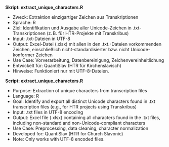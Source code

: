 **Skript: extract_unique_characters.R**

* Zweck: Extraktion einzigartiger Zeichen aus Transkriptionen
* Sprache: R  
* Ziel: Identifikation und Ausgabe aller Unicode-Zeichen in .txt-Transkriptionen (z. B. für HTR-Projekte mit Transkribus)
* Input: .txt-Dateien in UTF-8  
* Output: Excel-Datei (.xlsx) mit allen in den .txt.-Dateien vorkommenden Zeichen, einschließlich nicht-standardisierter bzw. nicht Unicode-konformer Zeichen
* Use Case: Vorverarbeitung, Datenbereinigung, Zeichenvereinheitlichung  
* Entwickelt für: QuantiSlav (HTR für Kirchenslavisch)  
* Hinweise: Funktioniert nur mit UTF-8-Dateien.

**Script: extract_unique_characters.R**
* Purpose: Extraction of unique characters from transcription files
* Language: R
* Goal: Identify and export all distinct Unicode characters found in .txt transcription files (e.g., for HTR projects using Transkribus)
* Input: .txt files in UTF-8 encoding
* Output: Excel file (.xlsx) containing all characters found in the .txt files, including non-standard and non-Unicode-compliant characters
* Use Case: Preprocessing, data cleaning, character normalization
* Developed for: QuantiSlav (HTR for Church Slavonic)
* Note: Only works with UTF-8 encoded files.
